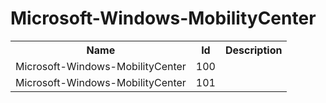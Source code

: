 # Microsoft-Windows-MobilityCenter

<table>
<colgroup><col/><col/><col/></colgroup>
<tr><th>Name</th><th>Id</th><th>Description</th></tr>
<tr><td>Microsoft-Windows-MobilityCenter</td><td>100</td><td></td></tr>
<tr><td>Microsoft-Windows-MobilityCenter</td><td>101</td><td></td></tr>
</table>
